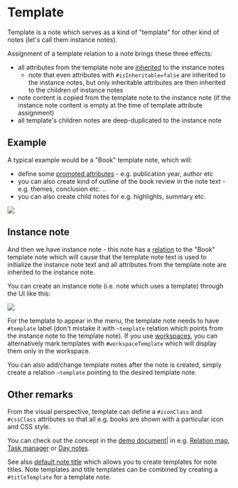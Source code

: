 # Template
Template is a note which serves as a kind of "template" for other kind of notes (let's call them instance notes).

Assignment of a template relation to a note brings these three effects:

*   all attributes from the template note are [inherited](attribute-inheritance.md) to the instance notes
    *   note that even attributes with `#isInheritable=false` are inherited to the instance notes, but only inheritable attributes are then inherited to the children of instance notes
*   note content is copied from the template note to the instance note (if the instance note content is empty at the time of template attribute assignment)
*   all template's children notes are deep-duplicated to the instance note

Example
-------

A typical example would be a "Book" template note, which will:

*   define some [promoted attributes](promoted-attributes.md) - e.g. publication year, author etc
*   you can also create kind of outline of the book review in the note text - e.g. themes, conclusion etc. ..
*   you can also create child notes for e.g. highlights, summary etc.

![](images/template.png)

Instance note
-------------

And then we have instance note - this note has a [relation](attributes.md) to the "Book" template note which will cause that the template note text is used to initialize the instance note text and all attributes from the template note are inherited to the instance note.

You can create an instance note (i.e. note which uses a template) through the UI like this:

![](api/images/qGovjbsV4FPX/template-create-instance-note.)

For the template to appear in the menu, the template note needs to have `#template` label (don't mistake it with `~template` relation which points from the instance note to the template note). If you use [workspaces](workspace.md), you can alternatively mark templates with `#workspaceTemplate` which will display them only in the workspace.

You can also add/change template notes after the note is created, simply create a relation `~template` pointing to the desired template note.

Other remarks
-------------

From the visual perspective, template can define a `#iconClass` and `#cssClass` attributes so that all e.g. books are shown with a particular icon and CSS style.

You can check out the concept in the [demo document](document.md)| in e.g. [Relation map](relation-map.md), [Task manager](task-manager.md) or [Day notes](day-notes.md).

See also [default note title](default-note-title.md) which allows you to create templates for note titles. Note templates and title templates can be combined by creating a `#titleTemplate` for a template note.
